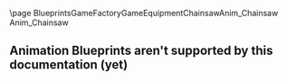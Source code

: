 \page BlueprintsGameFactoryGameEquipmentChainsawAnim_Chainsaw Anim_Chainsaw
## Animation Blueprints aren't supported by this documentation (yet)
